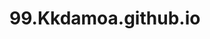 # 99.Kkdamoa.github.io
 <body>
<script async src="https://pagead2.googlesyndication.com/pagead/js/adsbygoogle.js?client=ca-pub-9374368296307755"
     crossorigin="anonymous"></script>
<!-- kkdamoa 본문상단 -->
<ins class="adsbygoogle"
     style="display:block"
     data-ad-client="ca-pub-9374368296307755"
     data-ad-slot="1966797795"
     data-ad-format="auto"
     data-full-width-responsive="true"></ins>
<script>
     (adsbygoogle = window.adsbygoogle || []).push({});
</script>
 <body>
